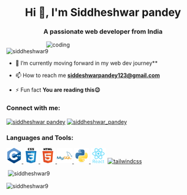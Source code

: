 <h1 align="center">Hi 👋, I'm Siddheshwar pandey</h1>
<h3 align="center">A passionate web developer from India</h3>
<img align="right" alt="coding" width="400" src="https://media2.giphy.com/media/78XCFBGOlS6keY1Bil/200w.gif?cid=6c09b9525jyet4wphriqvekbc501ikbvwfywunyah77ep3p7&ep=v1_gifs_search&rid=200w.gif&ct=g">


<p align="left"> <img src="https://komarev.com/ghpvc/?username=siddheshwar9&label=Profile%20views&color=0e75b6&style=flat" alt="siddheshwar9" /> </p>



- 🌱 I’m currently moving forward in my web dev journey**

- 📫 How to reach me **siddeshwarpandey123@gmail.com**

- ⚡ Fun fact **You are reading this😉**

<h3 align="left">Connect with me:</h3>
<p align="left">
<a href="https://linkedin.com/in/siddheshwar pandey" target="blank"><img align="center" src="https://raw.githubusercontent.com/rahuldkjain/github-profile-readme-generator/master/src/images/icons/Social/linked-in-alt.svg" alt="siddheshwar pandey" height="30" width="40" /></a>
<a href="https://instagram.com/siddheshwar_pandey" target="blank"><img align="center" src="https://raw.githubusercontent.com/rahuldkjain/github-profile-readme-generator/master/src/images/icons/Social/instagram.svg" alt="siddheshwar_pandey" height="30" width="40" /></a>
</p>

<h3 align="left">Languages and Tools:</h3>
<p align="left"> <a href="https://www.w3schools.com/cpp/" target="_blank" rel="noreferrer"> <img src="https://raw.githubusercontent.com/devicons/devicon/master/icons/cplusplus/cplusplus-original.svg" alt="cplusplus" width="40" height="40"/> </a> <a href="https://www.w3schools.com/css/" target="_blank" rel="noreferrer"> <img src="https://raw.githubusercontent.com/devicons/devicon/master/icons/css3/css3-original-wordmark.svg" alt="css3" width="40" height="40"/> </a> <a href="https://www.w3.org/html/" target="_blank" rel="noreferrer"> <img src="https://raw.githubusercontent.com/devicons/devicon/master/icons/html5/html5-original-wordmark.svg" alt="html5" width="40" height="40"/> </a> <a href="https://www.mysql.com/" target="_blank" rel="noreferrer"> <img src="https://raw.githubusercontent.com/devicons/devicon/master/icons/mysql/mysql-original-wordmark.svg" alt="mysql" width="40" height="40"/> </a> <a href="https://www.python.org" target="_blank" rel="noreferrer"> <img src="https://raw.githubusercontent.com/devicons/devicon/master/icons/python/python-original.svg" alt="python" width="40" height="40"/> </a> 
<a href="https://reactjs.org/" target="_blank" rel="noreferrer"><img src="https://raw.githubusercontent.com/devicons/devicon/master/icons/react/react-original-wordmark.svg" alt="react" width="40" height="40"/></a>
<a href="https://tailwindcss.com/" target="_blank" rel="noreferrer"><img src="https://www.vectorlogo.zone/logos/tailwindcss/tailwindcss-icon.svg" alt="tailwindcss" width="40" height="40"/></a></p>

<p>&nbsp;<img align="center" src="https://github-readme-stats.vercel.app/api?username=siddheshwar9&show_icons=true&locale=en" alt="siddheshwar9" /></p>

<p><img align="center" src="https://github-readme-streak-stats.herokuapp.com/?user=siddheshwar9&" alt="siddheshwar9" /></p>
